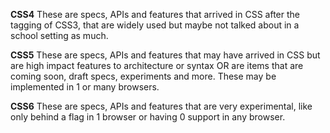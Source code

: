 **CSS4**
These are specs, APIs and features that arrived in CSS after the tagging of CSS3, that are widely used but maybe not talked about in a school setting as much.

**CSS5**
These are specs, APIs and features that may have arrived in CSS but are high impact features to architecture or syntax OR are items that are coming soon, draft specs, experiments and more. These may be implemented in 1 or many browsers.

**CSS6**
These are specs, APIs and features that are very experimental, like only behind a flag in 1 browser or having 0 support in any browser. 

